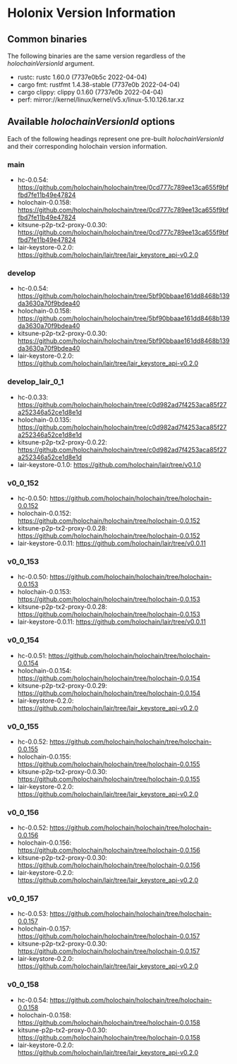 # Holonix Version Information

## Common binaries
The following binaries are the same version regardless of the _holochainVersionId_ argument.

- rustc: rustc 1.60.0 (7737e0b5c 2022-04-04)
- cargo fmt: rustfmt 1.4.38-stable (7737e0b 2022-04-04)
- cargo clippy: clippy 0.1.60 (7737e0b 2022-04-04)
- perf: mirror://kernel/linux/kernel/v5.x/linux-5.10.126.tar.xz

## Available _holochainVersionId_ options
Each of the following headings represent one pre-built _holochainVersionId_ and their corresponding holochain version information.

### main
- hc-0.0.54: https://github.com/holochain/holochain/tree/0cd777c789ee13ca655f9bffbd7fe11b49e47824
- holochain-0.0.158: https://github.com/holochain/holochain/tree/0cd777c789ee13ca655f9bffbd7fe11b49e47824
- kitsune-p2p-tx2-proxy-0.0.30: https://github.com/holochain/holochain/tree/0cd777c789ee13ca655f9bffbd7fe11b49e47824
- lair-keystore-0.2.0: https://github.com/holochain/lair/tree/lair_keystore_api-v0.2.0

### develop
- hc-0.0.54: https://github.com/holochain/holochain/tree/5bf90bbaae161dd8468b139da3630a70f9bdea40
- holochain-0.0.158: https://github.com/holochain/holochain/tree/5bf90bbaae161dd8468b139da3630a70f9bdea40
- kitsune-p2p-tx2-proxy-0.0.30: https://github.com/holochain/holochain/tree/5bf90bbaae161dd8468b139da3630a70f9bdea40
- lair-keystore-0.2.0: https://github.com/holochain/lair/tree/lair_keystore_api-v0.2.0

### develop_lair_0_1
- hc-0.0.33: https://github.com/holochain/holochain/tree/c0d982ad7f4253aca85f27a252346a52ce1d8e1d
- holochain-0.0.135: https://github.com/holochain/holochain/tree/c0d982ad7f4253aca85f27a252346a52ce1d8e1d
- kitsune-p2p-tx2-proxy-0.0.22: https://github.com/holochain/holochain/tree/c0d982ad7f4253aca85f27a252346a52ce1d8e1d
- lair-keystore-0.1.0: https://github.com/holochain/lair/tree/v0.1.0

### v0_0_152
- hc-0.0.50: https://github.com/holochain/holochain/tree/holochain-0.0.152
- holochain-0.0.152: https://github.com/holochain/holochain/tree/holochain-0.0.152
- kitsune-p2p-tx2-proxy-0.0.28: https://github.com/holochain/holochain/tree/holochain-0.0.152
- lair-keystore-0.0.11: https://github.com/holochain/lair/tree/v0.0.11

### v0_0_153
- hc-0.0.50: https://github.com/holochain/holochain/tree/holochain-0.0.153
- holochain-0.0.153: https://github.com/holochain/holochain/tree/holochain-0.0.153
- kitsune-p2p-tx2-proxy-0.0.28: https://github.com/holochain/holochain/tree/holochain-0.0.153
- lair-keystore-0.0.11: https://github.com/holochain/lair/tree/v0.0.11

### v0_0_154
- hc-0.0.51: https://github.com/holochain/holochain/tree/holochain-0.0.154
- holochain-0.0.154: https://github.com/holochain/holochain/tree/holochain-0.0.154
- kitsune-p2p-tx2-proxy-0.0.29: https://github.com/holochain/holochain/tree/holochain-0.0.154
- lair-keystore-0.2.0: https://github.com/holochain/lair/tree/lair_keystore_api-v0.2.0

### v0_0_155
- hc-0.0.52: https://github.com/holochain/holochain/tree/holochain-0.0.155
- holochain-0.0.155: https://github.com/holochain/holochain/tree/holochain-0.0.155
- kitsune-p2p-tx2-proxy-0.0.30: https://github.com/holochain/holochain/tree/holochain-0.0.155
- lair-keystore-0.2.0: https://github.com/holochain/lair/tree/lair_keystore_api-v0.2.0

### v0_0_156
- hc-0.0.52: https://github.com/holochain/holochain/tree/holochain-0.0.156
- holochain-0.0.156: https://github.com/holochain/holochain/tree/holochain-0.0.156
- kitsune-p2p-tx2-proxy-0.0.30: https://github.com/holochain/holochain/tree/holochain-0.0.156
- lair-keystore-0.2.0: https://github.com/holochain/lair/tree/lair_keystore_api-v0.2.0

### v0_0_157
- hc-0.0.53: https://github.com/holochain/holochain/tree/holochain-0.0.157
- holochain-0.0.157: https://github.com/holochain/holochain/tree/holochain-0.0.157
- kitsune-p2p-tx2-proxy-0.0.30: https://github.com/holochain/holochain/tree/holochain-0.0.157
- lair-keystore-0.2.0: https://github.com/holochain/lair/tree/lair_keystore_api-v0.2.0

### v0_0_158
- hc-0.0.54: https://github.com/holochain/holochain/tree/holochain-0.0.158
- holochain-0.0.158: https://github.com/holochain/holochain/tree/holochain-0.0.158
- kitsune-p2p-tx2-proxy-0.0.30: https://github.com/holochain/holochain/tree/holochain-0.0.158
- lair-keystore-0.2.0: https://github.com/holochain/lair/tree/lair_keystore_api-v0.2.0
